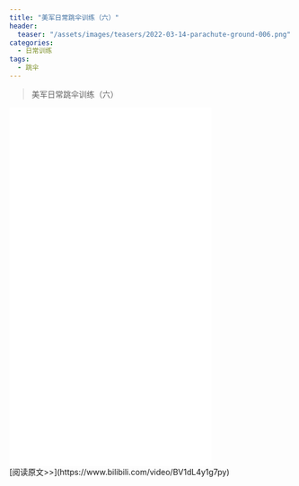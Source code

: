 ```yaml
---
title: "美军日常跳伞训练（六）"
header:
  teaser: "/assets/images/teasers/2022-03-14-parachute-ground-006.png"
categories:
  - 日常训练
tags:
  - 跳伞
---
```


>美军日常跳伞训练（六）

<iframe width="360px" height="640px" src="//player.bilibili.com/player.html?aid=851893060&bvid=BV1dL4y1g7py&cid=519094339&page=1" scrolling="no" border="0" frameborder="no" framespacing="0" allowfullscreen="true"> </iframe>
<br/>
[阅读原文>>](https://www.bilibili.com/video/BV1dL4y1g7py)

